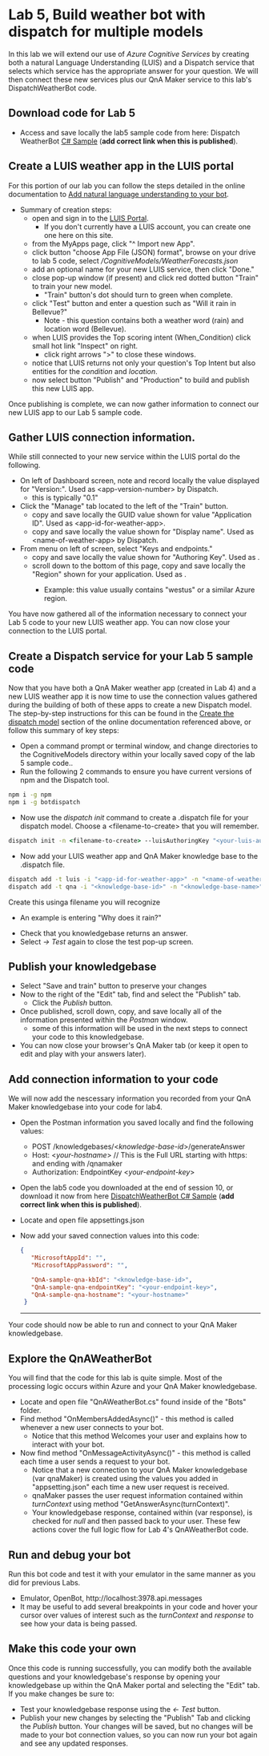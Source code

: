# Lab 5, Build weather bot with dispatch for multiple models

In this lab we will extend our use of _Azure Cognitive Services_ by creating both a natural Language Understanding (LUIS) and a Dispatch service that selects which service has the appropriate answer for your question. We will then connect these new services plus our QnA Maker service to this lab's DispatchWeatherBot code.

## Download code for Lab 5
* Access and save locally the lab5 sample code from here: Dispatch WeatherBot [C# Sample](https://github.com/Kaiqb/experiment/tree/master/training/Code/Lab5%20Dispatch)  (**add correct link when this is published**).
 
## Create a LUIS weather app in the LUIS portal
For this portion of our lab you can follow the steps detailed in the online documentation to [Add natural language understanding to your bot](https://docs.microsoft.com/en-us/azure/bot-service/bot-builder-howto-v4-luis?view=azure-bot-service-4.0&tabs=csharp). 

* Summary of creation steps:
  - open and sign in to the [LUIS Portal](https://www.luis.ai/home). 
    - If you don't currently have a LUIS account, you can create one one here on this site.
  - from the MyApps page, click "^ Import new App".
  - click button "choose App File (JSON) format", browse on your drive to lab 5 code, select _/CognitiveModels/WeatherForecasts.json_
  - add an optional name for your new LUIS service, then click "Done."
  - close pop-up window (if present) and click red dotted button "Train" to train your new model.
    - "Train" button's dot should turn to green when complete.
  - click "Test" button and enter a question such as "Will it rain in Bellevue?"
    - Note - this question contains both a weather word (rain) and location word (Bellevue).
  - when LUIS provides the Top scoring intent (When_Condition) click small hot link "Inspect" on right.
    - click right arrows ">" to close these windows.
  - notice that LUIS returns not only your question's Top Intent but also entities for the _condition_ and _location_.
  - now select button "Publish" and "Production" to build and publish this new LUIS app.

Once publishing is complete, we can now gather information to connect our new LUIS app to our Lab 5 sample code.

## Gather LUIS connection information.
While still connected to your new service within the LUIS portal do the following.
* On left of Dashboard screen, note and record locally the value displayed for "Version:". Used as \<app-version-number> by Dispatch. 
  - this is typically "0.1" 
* Click the "Manage" tab located to the left of the "Train" button.
  - copy and save locally the GUID value shown for value "Application ID". Used as \<app-id-for-weather-app>.
  - copy and save locally the value shown for "Display name". Used as \<name-of-weather-app> by Dispatch.   
* From menu on left of screen, select "Keys and endpoints."
  - copy and save locally the value shown for "Authoring Key". Used as <your-luis-authoring-key>.
  - scroll down to the bottom of this page, copy and save locally the "Region" shown for your application. Used as <your-region>.
    - Example: this value usually contains "westus" or a similar Azure region.
  
You have now gathered all of the information necessary to connect your Lab 5 code to your new LUIS weather app. You can now close your connection to the LUIS portal. 

## Create a Dispatch service for your Lab 5 sample code
Now that you have both a QnA Maker weather app (created in Lab 4) and a new LUIS weather app it is now time to use the connection values gathered during the building of both of these apps to create a new Dispatch model. The step-by-step instructions for this can be found in the [Create the dispatch model](https://docs.microsoft.com/azure/bot-service/bot-builder-tutorial-dispatch?view=azure-bot-service-4.0&tabs=cs#create-the-dispatch-model) section of the online documentation referenced above, or follow this summary of key steps:
* Open a command prompt or terminal window, and change directories to the CognitiveModels directory within your locally saved copy of the lab 5 sample code..
* Run the following 2 commands to ensure you have current versions of npm and the Dispatch tool.
```cmd
npm i -g npm
npm i -g botdispatch
```
* Now use the _dispatch init_ command to create a .dispatch file for your dispatch model. Choose a \<filename-to-create> that you will remember.
```cmd
dispatch init -n <filename-to-create> --luisAuthoringKey "<your-luis-authoring-key>" --luisAuthoringRegion <your-region>
```
* Now add your LUIS weather app and QnA Maker knowledge base to the .dispatch file.
```cmd
dispatch add -t luis -i "<app-id-for-weather-app>" -n "<name-of-weather-app>" -v <app-version-number> -k "<your-luis-authoring-key>" --intentName l_Weather
dispatch add -t qna -i "<knowledge-base-id>" -n "<knowledge-base-name>" -k "<azure-qna-service-key1>" --intentName q_sample-qna
```

Create this usinga filename you will recognize
  - An example is entering "Why does it rain?"
* Check that you knowledgebase returns an answer.
* Select _-> Test_ again to close the test pop-up screen.

## Publish your knowledgebase
* Select "Save and train" button to preserve your changes
* Now to the right of the "Edit" tab, find and select the "Publish" tab.
  - Click the _Publish_ button.
* Once published, scroll down, copy, and save locally all of the information presented within the *Postman* window.
  - some of this information will be used in the next steps to connect your code to this knowledgebase.
* You can now close your browser's QnA Maker tab (or keep it open to edit and play with your answers later).

## Add connection information to your code
We will now add the nescessary information you recorded from your QnA Maker knowledgebase into your code for lab4.
* Open the Postman information you saved locally and find the following values:
  - POST /knowledgebases/<*knowledge-base-id*>/generateAnswer
  - Host: <*your-hostname*> // This is the Full URL starting with https: and ending with /qnamaker
  - Authorization: EndpointKey <*your-endpoint-key*>
  
* Open the lab5 code you downloaded at the end of session 10, or download it now from here [DispatchWeatherBot C# Sample](https://github.com/Kaiqb/experiment/tree/master/training/Code/Lab5%20Dispatch) (**add correct link when this is published**).

* Locate and open file appsettings.json
* Now add your saved connection values into this code:
  ``` JSON
  {
     "MicrosoftAppId": "",
     "MicrosoftAppPassword": "",
  
     "QnA-sample-qna-kbId": "<knowledge-base-id>",
     "QnA-sample-qna-endpointKey": "<your-endpoint-key>",
     "QnA-sample-qna-hostname": "<your-hostname>"
   }
   ```
   ---
   
Your code should now be able to run and connect to your QnA Maker knowledgebase.
  
## Explore the QnAWeatherBot 
You will find that the code for this lab is quite simple. Most of the processing logic occurs within Azure and your QnA Maker knowledgebase.
* Locate and open file "QnAWeatherBot.cs" found inside of the "Bots" folder.
* Find method "OnMembersAddedAsync()" - this method is called whenever a new user connects to your bot.
  - Notice that this method Welcomes your user and explains how to interact with your bot.
* Now find method "OnMessageActivityAsync()" - this method is called each time a user sends a request to your bot.
  - Notice that a new connection to your QnA Maker knowledgebase (var qnaMaker) is created using the values you added in "appsetting.json" each time a new user request is received.
  - qnaMaker passes the user request information contained within _turnContext_ using method "GetAnswerAsync(turnContext)".
  - Your knowledgebase response, contained within (var response), is checked for _null_ and then passed back to your user.
These few actions cover the full logic flow for Lab 4's QnAWeatherBot code.

## Run and debug your bot
Run this bot code and test it with your emulator in the same manner as you did for previous Labs.
* Emulator, OpenBot, http://localhost:3978.api.messages
* It may be useful to add several breakpoints in your code and hover your cursor over values of interest such as the _turnContext_ and _response_ to see how your data is being passed.

## Make this code your own
Once this code is running successfully, you can modify both the available questions and your knowledgebase's response by opening your knowledgebase up within the QnA Maker portal and selecting the "Edit" tab. If you make changes be sure to:
* Test your knowledgebase response using the _<- Test_ button.
* Publish your new changes by selecting the "Publish" Tab and clicking the _Publish_ button.
Your changes will be saved, but no changes will be made to your bot connection values, so you can now run your bot again and see any updated responses. 


